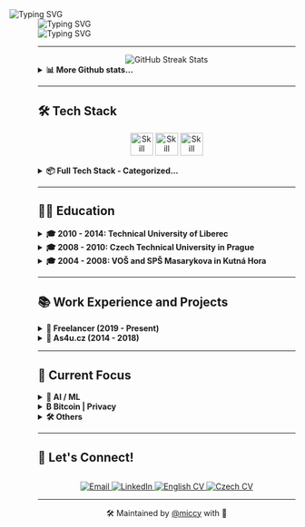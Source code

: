 <div align="left">
  <img src="https://readme-typing-svg.herokuapp.com?font=JetBrains+Mono&weight=800&size=28&duration=1000&repeat=false&color=1d68dc&vCenter=true&width=600&height=28&lines=%3Cmiccy.dev%3E" alt="Typing SVG" />
  <div style="margin-left: 50px;">
    <img src="https://readme-typing-svg.herokuapp.com?font=Fira+Code&weight=200&duration=1500&pause=1000&color=FFB11B&vCenter=true&multiline=true&width=600&height=150&lines=%F0%9F%9A%80+Full+Stack+Developer+%7C+15%2B+years+of+experience;%F0%9F%93%B1+React+Native+%7C+Expo+%7C+30%2B+apps+built;%F0%9F%9B%A1%EF%B8%8F+Local-First+%7C+Self-Hosting+%7C+Privacy;%F0%9F%A7%A0+AI%2FML+%7C+LLMs+%7C+MCP+%7C+RAG;%F0%9F%9F%A0+Bitcoin+Maxi+%7C+Orange+Pilled+%7C+SAT+Stacker" alt="Typing SVG" />
<div>
  <img src="https://readme-typing-svg.herokuapp.com?font=JetBrains+Mono&weight=800&size=28&duration=100&repeat=false&color=1d68dc&vCenter=true&width=600&height=28&lines=%3C%2Fmiccy.dev%3E" alt="Typing SVG" />
</div>

---
    
<div width="100%" valign="center" halign="center" align="center">
  <img src="https://github-readme-streak-stats.herokuapp.com/?user=miccy&hide_border=true&theme=github-dark-blue" alt="GitHub Streak Stats" />
</div>
<details> 
  <summary><b>📊 More Github stats...</b></summary>  
  <div width="100%" valign="top" halign="center" align="center">
     <a href="https://github-readme-stats.vercel.app/api?username=miccy&show_icons=true&hide_border=true&theme=github_dark&hide_rank=true"><img alt="Miccy's Github Stats" src="https://github-readme-stats.vercel.app/api?username=miccy&show_icons=true&hide_border=true&theme=github_dark&hide_rank=true" height="200px"/></a>
  <a href="https://github-readme-stats.vercel.app/api/top-langs/?username=miccy&theme=github_dark&hide_border=true&langs_count=3""><img alt="Miccy's Top Languages" src="https://github-readme-stats.vercel.app/api/top-langs/?username=miccy&theme=github_dark&hide_border=true&langs_count=3" height="200px"/></a>
  </div>
  <div width="100%" valign="center" halign="center" align="center">
    <img src="https://github-readme-activity-graph.vercel.app/graph?username=miccy&theme=github-dark&hide_border=true&area=true" alt="Activity Graph" />
  </div>
</details>

---

## 🛠️ Tech Stack

<p align="center">
  <img src="https://skillicons.dev/icons?i=appwrite,astro,bash,bun,crystal,cypress,css,deno,electron,elysia,figma,firebase,git,github,go" height="40" alt="Skill icon" />
  <img src="https://skillicons.dev/icons?i=grafana,graphql,java,js,lua,md,nginx,nodejs,npm,pnpm,react,redux,regex,rust,sass" height="40" alt="Skill icon" />
  <img src="https://skillicons.dev/icons?i=sqlite,solidity,tailwind,tauri,ts,vite,wasm,vercel,webflow,vue,yarn" height="40" alt="Skill icon" />
</p>
<details> 
  <summary><b>📦 Full Tech Stack - Categorized...</b></summary>
<br>
<div align="center">
<table style="width: auto; margin: 0 auto; border-collapse: collapse;">
  <tr>
    <td width="110" align="left"><strong>Languages:</strong></td>
    <td width="100%" align="right">
      <img src="https://img.shields.io/badge/TypeScript-666666?style=for-the-badge&logo=typescript&logoColor=white" alt="TypeScript"><img src="https://img.shields.io/badge/JavaScript-555555?style=for-the-badge&logo=javascript&logoColor=white" alt="JavaScript"><img src="https://img.shields.io/badge/Effect-444444?style=for-the-badge&logoColor=white" alt="Effect"><img src="https://img.shields.io/badge/Java-333333?style=for-the-badge&logo=openjdk&logoColor=white" alt="Java"><img src="https://img.shields.io/badge/Rust-222222?style=for-the-badge&logo=rust&logoColor=white" alt="Rust"><img src="https://img.shields.io/badge/SQL-111111?style=for-the-badge&logo=mysql&logoColor=white" alt="SQL">
    </td>
  </tr>
  <tr>
    <td width="110" align="left"><strong>Mobile:</strong></td>
    <td width="100%" align="right">
      <img src="https://img.shields.io/badge/React_Native-666666?style=for-the-badge&logo=react&logoColor=white" alt="React Native"><img src="https://img.shields.io/badge/Expo-555555?style=for-the-badge&logo=expo&logoColor=white" alt="Expo"><img src="https://img.shields.io/badge/EAS-444444?style=for-the-badge&logo=expo&logoColor=white" alt="EAS"><img src="https://img.shields.io/badge/Tamagui-333333?style=for-the-badge&logoColor=white" alt="Tamagui"><img src="https://img.shields.io/badge/Gluestack-222222?style=for-the-badge&logoColor=white" alt="Gluestack"><img src="https://img.shields.io/badge/NativeWind-111111?style=for-the-badge&logo=tailwindcss&logoColor=white" alt="NativeWind">
    </td>
  </tr>
  <tr>
    <td width="110" align="left"><strong>Frontend:</strong></td>
    <td width="100%" align="right">
      <img src="https://img.shields.io/badge/HTML5-777777?style=for-the-badge&logo=html5&logoColor=white" alt="HTML5"><img src="https://img.shields.io/badge/CSS3-666666?style=for-the-badge&logo=css3&logoColor=white" alt="CSS3"><img src="https://img.shields.io/badge/React-555555?style=for-the-badge&logo=react&logoColor=white" alt="React"><img src="https://img.shields.io/badge/Next_JS-444444?style=for-the-badge&logo=next.js&logoColor=white" alt="Next JS"><img src="https://img.shields.io/badge/Astro-333333?style=for-the-badge&logo=astro&logoColor=white" alt="Astro"><img src="https://img.shields.io/badge/Radix_UI-222222?style=for-the-badge&logo=radixui&logoColor=white" alt="Radix UI"><img src="https://img.shields.io/badge/TailwindCSS-111111?style=for-the-badge&logo=tailwind-css&logoColor=white" alt="TailwindCSS">
    </td>
  </tr>
  <tr>
    <td width="110" align="left"><strong>Backend:</strong></td>
    <td width="100%" align="right">
      <img src="https://img.shields.io/badge/Node.js-666666?style=for-the-badge&logo=node.js&logoColor=white" alt="NodeJS"><img src="https://img.shields.io/badge/Bun-555555?style=for-the-badge&logo=bun&logoColor=white" alt="Bun"><img src="https://img.shields.io/badge/Serverless-444444?style=for-the-badge&logo=serverless&logoColor=white" alt="Serverless"><img src="https://img.shields.io/badge/Deno-333333?style=for-the-badge&logo=deno&logoColor=white" alt="Deno"><img src="https://img.shields.io/badge/Express.js-222222?style=for-the-badge&logo=express&logoColor=white" alt="Express.js"><img src="https://img.shields.io/badge/NestJS-111111?style=for-the-badge&logo=nestjs&logoColor=white" alt="NestJS">
    </td>
  </tr>
  <tr>
    <td width="110" align="left"><strong>Desktop:</strong></td>
    <td width="100%" align="right">
      <img src="https://img.shields.io/badge/Electron-222222?style=for-the-badge&logo=electron&logoColor=white" alt="Electron"><img src="https://img.shields.io/badge/Tauri-111111?style=for-the-badge&logo=tauri&logoColor=white" alt="Tauri">
    </td>
  </tr>
  <tr>
    <td width="110" align="left"><strong>State:</strong></td>
    <td width="100%" align="right">
      <img src="https://img.shields.io/badge/Redux-555555?style=for-the-badge&logo=redux&logoColor=white" alt="Redux"><img src="https://img.shields.io/badge/LegendState-444444?style=for-the-badge&logo=react&logoColor=white" alt="LegendState"><img src="https://img.shields.io/badge/Zustand-333333?style=for-the-badge&logo=react&logoColor=white" alt="Zustand"><img src="https://img.shields.io/badge/TanStack_Query-222222?style=for-the-badge&logo=react-query&logoColor=white" alt="TanStack Query"><img src="https://img.shields.io/badge/Context_API-111111?style=for-the-badge&logo=react&logoColor=white" alt="Context API">
    </td>
  </tr>
  <tr>
    <td width="110" align="left"><strong>API:</strong></td>
    <td width="100%" align="right">
      <img src="https://img.shields.io/badge/REST_API-777777?style=for-the-badge&logo=api&logoColor=white" alt="REST API"><img src="https://img.shields.io/badge/GraphQL-666666?style=for-the-badge&logo=graphql&logoColor=white" alt="GraphQL"><img src="https://img.shields.io/badge/Apollo-555555?style=for-the-badge&logo=apollo-graphql&logoColor=white" alt="Apollo"><img src="https://img.shields.io/badge/Webhooks-444444?style=for-the-badge&logo=webhooks&logoColor=white" alt="Webhooks"><img src="https://img.shields.io/badge/Cron-333333?style=for-the-badge&logo=clockify&logoColor=white" alt="Cron"><img src="https://img.shields.io/badge/Swagger-222222?style=for-the-badge&logo=swagger&logoColor=white" alt="Swagger"><img src="https://img.shields.io/badge/OpenAPI-111111?style=for-the-badge&logo=openapiinitiative&logoColor=white" alt="OpenAPI">
    </td>
  </tr>
  <tr>
    <td width="110" align="left"><strong>BaaS:</strong></td>
    <td width="100%" align="right">
      <img src="https://img.shields.io/badge/Supabase-333333?style=for-the-badge&logo=supabase&logoColor=white" alt="Supabase"><img src="https://img.shields.io/badge/Firebase-222222?style=for-the-badge&logo=Firebase&logoColor=white" alt="Firebase"><img src="https://img.shields.io/badge/Appwrite-111111?style=for-the-badge&logo=appwrite&logoColor=white" alt="Appwrite">
    </td>
  </tr>
  <tr>
    <td width="110" align="left"><strong>DB & ORM:</strong></td>
    <td width="100%" align="right">
      <img src="https://img.shields.io/badge/PostgreSQL-555555?style=for-the-badge&logo=postgresql&logoColor=white" alt="PostgreSQL"><img src="https://img.shields.io/badge/SQLite-444444?style=for-the-badge&logo=sqlite&logoColor=white" alt="SQLite"><img src="https://img.shields.io/badge/MongoDB-333333?style=for-the-badge&logo=mongodb&logoColor=white" alt="MongoDB"><img src="https://img.shields.io/badge/Drizzle_ORM-222222?style=for-the-badge&logo=data:image/svg+xml;base64,PHN2ZyB4bWxucz0iaHR0cDovL3d3dy53My5vcmcvMjAwMC9zdmciIHZpZXdCb3g9IjAgMCAyNCAyNCI+PHBhdGggZmlsbD0id2hpdGUiIGQ9Ik0xMS45OTggMGMyLjQ0OSAwIDQuNjYzLjk5NCA2LjI2NyAyLjYwMmE4Ljg0NiA4Ljg0NiAwIDAgMSAyLjU5OSA2LjI3OCA4Ljg0NiA4Ljg0NiAwIDAgMS0yLjU5OSA2LjI3OGMtMS42MDQgMS42MDgtMy44MTggMi42MDItNi4yNjcgMi42MDItMi40NDkgMC00LjY2NC0uOTk0LTYuMjY3LTIuNjAyYTguODQ2IDguODQ2IDAgMCAxLTIuNi02LjI3OCA4Ljg0NiA4Ljg0NiAwIDAgMSAyLjYtNi4yNzhDNy4zMzQuOTk0IDkuNTQ5IDAgMTEuOTk4IDB6Ii8+PC9zdmc+&logoColor=white" alt="Drizzle ORM"><img src="https://img.shields.io/badge/Watermelon-111111?style=for-the-badge&logo=watermelon&logoColor=white" alt="Watermelon">
    </td>
  </tr>
  <tr>
    <td width="110" align="left"><strong>DevOps:</strong></td>
    <td width="100%" align="right">
      <img src="https://img.shields.io/badge/Git-666666?style=for-the-badge&logo=git&logoColor=white" alt="Git"><img src="https://img.shields.io/badge/GitHub_Actions-555555?style=for-the-badge&logo=github-actions&logoColor=white" alt="GitHub Actions"><img src="https://img.shields.io/badge/CI%2FCD-444444?style=for-the-badge&logo=jenkins&logoColor=white" alt="CI/CD"><img src="https://img.shields.io/badge/Docker-333333?style=for-the-badge&logo=docker&logoColor=white" alt="Docker"><img src="https://img.shields.io/badge/Vercel-222222?style=for-the-badge&logo=vercel&logoColor=white" alt="Vercel"><img src="https://img.shields.io/badge/Turborepo-111111?style=for-the-badge&logo=turborepo&logoColor=white" alt="Turborepo">
    </td>
  </tr>
  <tr>
    <td width="110" align="left"><strong>Testing:</strong></td>
    <td width="100%" align="right">
      <img src="https://img.shields.io/badge/Jest-444444?style=for-the-badge&logo=jest&logoColor=white" alt="Jest"><img src="https://img.shields.io/badge/Detox-333333?style=for-the-badge&logo=wix&logoColor=white" alt="Detox"><img src="https://img.shields.io/badge/Vitest-222222?style=for-the-badge&logo=vitest&logoColor=white" alt="Vitest"><img src="https://img.shields.io/badge/Cypress-111111?style=for-the-badge&logo=cypress&logoColor=white" alt="Cypress">
    </td>
  </tr>
  <tr>
    <td width="110" align="left"><strong>Monitoring:</strong></td>
    <td width="100%" align="right">
      <img src="https://img.shields.io/badge/Sentry-222222?style=for-the-badge&logo=sentry&logoColor=white" alt="Sentry"><img src="https://img.shields.io/badge/Grafana-111111?style=for-the-badge&logo=grafana&logoColor=white" alt="Grafana">
    </td>
  </tr>
  <tr>
    <td width="110" align="left"><strong>Dev Tools:</strong></td>
    <td width="100%" align="right">
      <img src="https://img.shields.io/badge/VS_Code-444444?style=for-the-badge&logo=visual-studio-code&logoColor=white" alt="VSCode"><img src="https://img.shields.io/badge/Cursor-333333?style=for-the-badge&logo=cursor&logoColor=white" alt="Cursor"><img src="https://img.shields.io/badge/Replit-222222?style=for-the-badge&logo=replit&logoColor=white" alt="Replit"><img src="https://img.shields.io/badge/GitHub_Copilot-111111?style=for-the-badge&logo=github&logoColor=white" alt="GitHub Copilot">
    </td>
  </tr>
  <tr>
    <td width="110" align="left"><strong>Auth:</strong></td>
    <td width="100%" align="right">
      <img src="https://img.shields.io/badge/Clerk-444444?style=for-the-badge&logo=clerk&logoColor=white" alt="Clerk"><img src="https://img.shields.io/badge/Auth0-333333?style=for-the-badge&logo=auth0&logoColor=white" alt="Auth0"><img src="https://img.shields.io/badge/NextAuth.js-222222?style=for-the-badge&logo=next.js&logoColor=white" alt="NextAuth.js"><img src="https://img.shields.io/badge/OAuth-111111?style=for-the-badge&logo=oauth&logoColor=white" alt="OAuth">
    </td>
  </tr>
  <tr>
    <td width="110" align="left"><strong>Payments:</strong></td>
    <td width="100%" align="right">
      <img src="https://img.shields.io/badge/Stripe-222222?style=for-the-badge&logo=stripe&logoColor=white" alt="Stripe"><img src="https://img.shields.io/badge/PayPal-111111?style=for-the-badge&logo=paypal&logoColor=white" alt="PayPal">
    </td>
  </tr>
  <tr>
    <td width="110" align="left"><strong>CMS:</strong></td>
    <td width="100%" align="right">
      <img src="https://img.shields.io/badge/Payload_CMS-333333?style=for-the-badge&logo=ghost&logoColor=white" alt="Payload CMS"><img src="https://img.shields.io/badge/Strapi-222222?style=for-the-badge&logo=strapi&logoColor=white" alt="Strapi"><img src="https://img.shields.io/badge/Directus-111111?style=for-the-badge&logo=directus&logoColor=white" alt="Directus">
    </td>
  </tr>
  <tr>
    <td width="110" align="left"><strong>AI & ML:</strong></td>
    <td width="100%" align="right">
      <img src="https://img.shields.io/badge/Hugging_Face-444444?style=for-the-badge&logo=huggingface&logoColor=white" alt="Hugging Face"><img src="https://img.shields.io/badge/LangChain-333333?style=for-the-badge&logo=langchain&logoColor=white" alt="LangChain"><img src="https://img.shields.io/badge/Claude-222222?style=for-the-badge&logo=anthropic&logoColor=white" alt="Claude API"><img src="https://img.shields.io/badge/OpenAI_API-111111?style=for-the-badge&logo=openai&logoColor=white" alt="OpenAI API">
    </td>
  </tr>
</table>
</div>
</details>

---

## 👨‍🎓 Education

<details> 
  <summary>
    <b>🎓 2010 - 2014: Technical University of Liberec</b>
  </summary>

- Faculty of Electrical Engineering and Computer Science
- Field of Information Technology
- Incomplete
</details>

<details> 
  <summary>
    <b>🎓 2008 - 2010: Czech Technical University in Prague</b>
  </summary>
  
- Faculty of Electrical Engineering
- Transferred to TUL
</details>

<details> 
  <summary>
    <b>🎓 2004 - 2008: VOŠ and SPŠ Masarykova in Kutná Hora</b>
  </summary>
  
- Field of Electrical Engineering
- Communication Technology
</details>

---

## 📚 Work Experience and Projects

<details>
  <summary><b>💼 Freelancer (2019 - Present)</b></summary>
  <br />
<div align="center">
  <table style="width:100%; border-collapse:collapse;">
    <colgroup>
      <col style="width:260px;" />
      <col style="width:220px;" />
      <col style="width:140px;" />
      <col style="width:auto;" />
    </colgroup>
    <thead>
      <tr>
        <th align="left" style="border:none; padding:6px 0;">Project</th>
        <th align="left" style="border:none; padding:6px 0;">Client</th>
        <th align="left" style="border:none; padding:6px 0;">Duration</th>
        <th align="left" style="border:none; padding:6px 0;">Stack</th>
      </tr>
    </thead>
    <tbody>
      <tr>
        <td valign="middle" style="border:none; padding:6px 0;">
          <a href="https://spudnow.co.uk/">SPUD Now</a>
        </td>
        <td valign="middle" style="border:none; padding:6px 0;">
          DownloDev
        </td>
        <td valign="middle" style="border:none; padding:6px 0;">
          03/2023 – 08/2024
        </td>
        <td valign="middle" style="border:none; padding:6px 0;">
          <span style="display:flex; flex-wrap:wrap; gap:4px;">
            <img alt="Expo" height="20" src="https://img.shields.io/badge/Expo-555?style=flat-square&logo=expo&logoColor=white" />
            <img alt="React Native" height="20" src="https://img.shields.io/badge/React_Native-444?style=flat-square&logo=react&logoColor=white" />
            <img alt="REST API" height="20" src="https://img.shields.io/badge/REST_API-333?style=flat-square" />
          </span>
        </td>
      </tr>
      <tr>
        <td style="border:none; padding:6px 0;">
          <a href="https://www.tlappka.cz/">Tlappka</a>
        </td>
        <td style="border:none; padding:6px 0;">
          <a href="https://veevoy.com">Veevoy</a>
        </td>
        <td style="border:none; padding:6px 0;">2023</td>
        <td style="border:none; padding:6px 0;">
          <span style="display:flex; flex-wrap:wrap; gap:4px;">
            <img alt="React Native" height="20" src="https://img.shields.io/badge/React_Native-444?style=flat-square&logo=react&logoColor=white" />
            <img alt="Expo" height="20" src="https://img.shields.io/badge/Expo-555?style=flat-square&logo=expo&logoColor=white" />
            <img alt="Tamagui" height="20" src="https://img.shields.io/badge/Tamagui-333?style=flat-square" />
            <img alt="Storybook" height="20" src="https://img.shields.io/badge/Storybook-555?style=flat-square&logo=storybook&logoColor=white" />
          </span>
        </td>
      </tr>
      <tr>
        <td style="border:none; padding:6px 0;">
          <a href="https://www.union.sk/union-zp-aplikacia-na-mobile">Union</a>
        </td>
        <td style="border:none; padding:6px 0;">
          <a href="https://www.bootiq.io">BOOTIQ</a>
        </td>
        <td style="border:none; padding:6px 0;">03/2022 – 10/2022</td>
        <td style="border:none; padding:6px 0;">
          <span style="display:flex; flex-wrap:wrap; gap:4px;">
            <img alt="React Native" height="20" src="https://img.shields.io/badge/React_Native-444?style=flat-square&logo=react&logoColor=white" />
            <img alt="Expo" height="20" src="https://img.shields.io/badge/Expo-555?style=flat-square&logo=expo&logoColor=white" />
            <img alt="GraphQL" height="20" src="https://img.shields.io/badge/GraphQL-333?style=flat-square&logo=graphql&logoColor=white" />
            <img alt="Apollo" height="20" src="https://img.shields.io/badge/Apollo-555?style=flat-square&logo=apollographql&logoColor=white" />
            <img alt="MobX" height="20" src="https://img.shields.io/badge/MobX-444?style=flat-square&logo=mobx&logoColor=white" />
          </span>
        </td>
      </tr>
      <tr>
        <td style="border:none; padding:6px 0;">
          <a href="https://www.sabservis.cz/myplann">myPlann</a>
        </td>
        <td style="border:none; padding:6px 0;">
          <a href="https://www.sabservis.cz">SABService</a>
        </td>
        <td style="border:none; padding:6px 0;">2022</td>
        <td style="border:none; padding:6px 0;">
          <span style="display:flex; flex-wrap:wrap; gap:4px;">
            <img alt="React" height="20" src="https://img.shields.io/badge/React-444?style=flat-square&logo=react&logoColor=white" />
            <img alt="Strapi" height="20" src="https://img.shields.io/badge/Strapi-555?style=flat-square&logo=strapi&logoColor=white" />
            <img alt="Tailwind" height="20" src="https://img.shields.io/badge/Tailwind-333?style=flat-square&logo=tailwindcss&logoColor=white" />
            <img alt="Redux" height="20" src="https://img.shields.io/badge/Redux-444?style=flat-square&logo=redux&logoColor=white" />
          </span>
        </td>
      </tr>
      <tr>
        <td style="border:none; padding:6px 0;">
          <a href="https://www.mamio-app.com">Mamio</a>
        </td>
        <td style="border:none; padding:6px 0;">
          <a href="https://elias-itsolutions.sk">Eliaš IT Solutions</a>
        </td>
        <td style="border:none; padding:6px 0;">05/2021 – 12/2022</td>
        <td style="border:none; padding:6px 0;">
          <span style="display:flex; flex-wrap:wrap; gap:4px;">
            <img alt="React Native" height="20" src="https://img.shields.io/badge/React_Native-444?style=flat-square&logo=react&logoColor=white" />
            <img alt="Expo" height="20" src="https://img.shields.io/badge/Expo-555?style=flat-square&logo=expo&logoColor=white" />
            <img alt="Zustand" height="20" src="https://img.shields.io/badge/Zustand-333?style=flat-square" />
          </span>
        </td>
      </tr>
      <tr>
        <td style="border:none; padding:6px 0;">
          <a href="https://www.ocearch.org/tracker/?">SharkTracker</a>
        </td>
        <td style="border:none; padding:6px 0;">
          <a href="https://www.mapotic.cz">Mapotic</a>
        </td>
        <td style="border:none; padding:6px 0;">2021</td>
        <td style="border:none; padding:6px 0;">
          <span style="display:flex; flex-wrap:wrap; gap:4px;">
            <img alt="React Native" height="20" src="https://img.shields.io/badge/React_Native-444?style=flat-square&logo=react&logoColor=white" />
            <img alt="Maps" height="20" src="https://img.shields.io/badge/Maps-555?style=flat-square" />
            <img alt="REST API" height="20" src="https://img.shields.io/badge/REST_API-333?style=flat-square" />
          </span>
        </td>
      </tr>
      <tr>
        <td style="border:none; padding:6px 0;">
          Keys of the Treasure
        </td>
        <td style="border:none; padding:6px 0;">
          <a href="https://www.sundisk.cz/cs/">Sundisk</a>
        </td>
        <td style="border:none; padding:6px 0;">2019 – 2021</td>
        <td style="border:none; padding:6px 0;">
          <span style="display:flex; flex-wrap:wrap; gap:4px;">
            <img alt="React" height="20" src="https://img.shields.io/badge/React-444?style=flat-square&logo=react&logoColor=white" />
            <img alt="React Native" height="20" src="https://img.shields.io/badge/React_Native-444?style=flat-square&logo=react&logoColor=white" />
            <img alt="Expo" height="20" src="https://img.shields.io/badge/Expo-555?style=flat-square&logo=expo&logoColor=white" />
            <img alt="Firebase" height="20" src="https://img.shields.io/badge/Firebase-333?style=flat-square&logo=firebase&logoColor=white" />
          </span>
        </td>
      </tr>
    </tbody>
  </table>
  </div>
</details>

<details>
  <summary><b>💼 As4u.cz (2014 - 2018)</b></summary>
  <br />
  <div align="center">
  <table style="width:100%; border-collapse:collapse;">
    <colgroup>
      <col style="width:280px;" />
      <col style="width:140px;" />
      <col style="width:auto;" />
    </colgroup>
    <thead>
      <tr>
        <th align="center" style="border:none; padding:6px 0;">Project</th>
        <th align="center" style="border:none; padding:6px 0;">Year</th>
        <th align="center" style="border:none; padding:6px 0;">Stack</th>
      </tr>
    </thead>
    <tbody>
      <tr>
        <td style="border:none; padding:6px 0;">Turnov v mobilu</td>
        <td style="border:none; padding:6px 0;">2015–2024</td>
        <td style="border:none; padding:6px 0;">
          <span style="display:flex; justify-content:flex-end; flex-wrap:wrap; gap:4px;">
            <img alt="Expo" height="18" src="https://img.shields.io/badge/Expo-555?style=flat-square&logo=expo&logoColor=white" />
            <img alt="React Native" height="18" src="https://img.shields.io/badge/React_Native-444?style=flat-square&logo=react&logoColor=white" />
            <img alt="Supabase" height="18" src="https://img.shields.io/badge/Supabase-333?style=flat-square&logo=supabase&logoColor=white" />
            <img alt="Drizzle ORM" height="18" src="https://img.shields.io/badge/Drizzle_ORM-555?style=flat-square" />
          </span>
        </td>
      </tr>
      <tr>
        <td style="border:none; padding:6px 0;">Praha 11</td>
        <td style="border:none; padding:6px 0;">2016–2024</td>
        <td style="border:none; padding:6px 0;">
          <span style="display:flex; justify-content:flex-end; flex-wrap:wrap; gap:4px;">
            <img alt="Expo" height="18" src="https://img.shields.io/badge/Expo-555?style=flat-square&logo=expo&logoColor=white" />
            <img alt="React Native" height="18" src="https://img.shields.io/badge/React_Native-444?style=flat-square&logo=react&logoColor=white" />
            <img alt="Supabase" height="18" src="https://img.shields.io/badge/Supabase-333?style=flat-square&logo=supabase&logoColor=white" />
            <img alt="Drizzle ORM" height="18" src="https://img.shields.io/badge/Drizzle_ORM-555?style=flat-square" />
          </span>
        </td>
      </tr>
      <tr>
        <td style="border:none; padding:6px 0;">Cestovatelský fotodeník</td>
        <td style="border:none; padding:6px 0;">2017–2023</td>
        <td style="border:none; padding:6px 0;">
          <span style="display:flex; justify-content:flex-end; flex-wrap:wrap; gap:4px;">
            <img alt="Expo" height="18" src="https://img.shields.io/badge/Expo-555?style=flat-square&logo=expo&logoColor=white" />
            <img alt="React Native" height="18" src="https://img.shields.io/badge/React_Native-444?style=flat-square&logo=react&logoColor=white" />
          </span>
        </td>
      </tr>
      <tr>
        <td style="border:none; padding:6px 0;">Vrbno v mobilu</td>
        <td style="border:none; padding:6px 0;">2018–2023</td>
        <td style="border:none; padding:6px 0;">
          <span style="display:flex; justify-content:flex-end; flex-wrap:wrap; gap:4px;">
            <img alt="React Native" height="18" src="https://img.shields.io/badge/React_Native-444?style=flat-square&logo=react&logoColor=white" />
            <img alt="Android/iOS" height="18" src="https://img.shields.io/badge/Android%2FiOS-555?style=flat-square&logo=android&logoColor=white" />
          </span>
        </td>
      </tr>
      <tr>
        <td style="border:none; padding:6px 0;">Prostějov v mobilu</td>
        <td style="border:none; padding:6px 0;">2018–2023</td>
        <td style="border:none; padding:6px 0;">
          <span style="display:flex; justify-content:flex-end; flex-wrap:wrap; gap:4px;">
            <img alt="Expo" height="18" src="https://img.shields.io/badge/Expo-555?style=flat-square&logo=expo&logoColor=white" />
            <img alt="React Native" height="18" src="https://img.shields.io/badge/React_Native-444?style=flat-square&logo=react&logoColor=white" />
          </span>
        </td>
      </tr>
      <tr>
        <td style="border:none; padding:6px 0;">Jablonec v mobilu</td>
        <td style="border:none; padding:6px 0;">2014–2024</td>
        <td style="border:none; padding:6px 0;">
          <span style="display:flex; justify-content:flex-end; flex-wrap:wrap; gap:4px;">
            <img alt="Ionic" height="18" src="https://img.shields.io/badge/Ionic-555?style=flat-square&logo=ionic&logoColor=white" />
            <img alt="Cordova" height="18" src="https://img.shields.io/badge/Cordova-333?style=flat-square&logo=apachecordova&logoColor=white" />
            <img alt="React Native" height="18" src="https://img.shields.io/badge/React_Native-444?style=flat-square&logo=react&logoColor=white" />
            <img alt="Expo" height="18" src="https://img.shields.io/badge/Expo-555?style=flat-square&logo=expo&logoColor=white" />
          </span>
        </td>
      </tr>
      <tr>
        <td style="border:none; padding:6px 0;">Litovel v mobilu</td>
        <td style="border:none; padding:6px 0;">2016–2024</td>
        <td style="border:none; padding:6px 0;">
          <span style="display:flex; justify-content:flex-end; flex-wrap:wrap; gap:4px;">
            <img alt="React Native" height="18" src="https://img.shields.io/badge/React_Native-444?style=flat-square&logo=react&logoColor=white" />
            <img alt="Android/iOS" height="18" src="https://img.shields.io/badge/Android%2FiOS-555?style=flat-square&logo=android&logoColor=white" />
          </span>
        </td>
      </tr>
      <tr>
        <td style="border:none; padding:6px 0;">Šumperk v mobilu</td>
        <td style="border:none; padding:6px 0;">2015–2023</td>
        <td style="border:none; padding:6px 0;">
          <span style="display:flex; justify-content:flex-end; flex-wrap:wrap; gap:4px;">
            <img alt="React Native" height="18" src="https://img.shields.io/badge/React_Native-444?style=flat-square&logo=react&logoColor=white" />
            <img alt="Expo" height="18" src="https://img.shields.io/badge/Expo-555?style=flat-square&logo=expo&logoColor=white" />
          </span>
        </td>
      </tr>
      <tr>
        <td style="border:none; padding:6px 0;">Jindřichův Hradec v mobilu</td>
        <td style="border:none; padding:6px 0;">2015–2023</td>
        <td style="border:none; padding:6px 0;">
          <span style="display:flex; justify-content:flex-end; flex-wrap:wrap; gap:4px;">
            <img alt="Cordova" height="18" src="https://img.shields.io/badge/Cordova-333?style=flat-square&logo=apachecordova&logoColor=white" />
            <img alt="React Native" height="18" src="https://img.shields.io/badge/React_Native-444?style=flat-square&logo=react&logoColor=white" />
            <img alt="Expo" height="18" src="https://img.shields.io/badge/Expo-555?style=flat-square&logo=expo&logoColor=white" />
          </span>
        </td>
      </tr>
      <tr>
        <td style="border:none; padding:6px 0;">Kuřim v mobilu</td>
        <td style="border:none; padding:6px 0;">2014–2023</td>
        <td style="border:none; padding:6px 0;">
          <span style="display:flex; justify-content:flex-end; flex-wrap:wrap; gap:4px;">
            <img alt="React Native" height="18" src="https://img.shields.io/badge/React_Native-444?style=flat-square&logo=react&logoColor=white" />
            <img alt="Expo" height="18" src="https://img.shields.io/badge/Expo-555?style=flat-square&logo=expo&logoColor=white" />
          </span>
        </td>
      </tr>
      <tr>
        <td style="border:none; padding:6px 0;">Poznej Hradec</td>
        <td style="border:none; padding:6px 0;">2014–2023</td>
        <td style="border:none; padding:6px 0;">
          <span style="display:flex; justify-content:flex-end; flex-wrap:wrap; gap:4px;">
            <img alt="React Native" height="18" src="https://img.shields.io/badge/React_Native-444?style=flat-square&logo=react&logoColor=white" />
            <img alt="Android/iOS" height="18" src="https://img.shields.io/badge/Android%2FiOS-555?style=flat-square&logo=android&logoColor=white" />
          </span>
        </td>
      </tr>
      <tr>
        <td style="border:none; padding:6px 0;">BITVA 1866</td>
        <td style="border:none; padding:6px 0;">2016–2023</td>
        <td style="border:none; padding:6px 0;">
          <span style="display:flex; justify-content:flex-end; flex-wrap:wrap; gap:4px;">
            <img alt="Android/iOS" height="18" src="https://img.shields.io/badge/Android%2FiOS-555?style=flat-square&logo=android&logoColor=white" />
          </span>
        </td>
      </tr>
      <tr>
        <td style="border:none; padding:6px 0;">Dny Evropského Dědictví</td>
        <td style="border:none; padding:6px 0;">2018–2022</td>
        <td style="border:none; padding:6px 0;">
          <span style="display:flex; justify-content:flex-end; flex-wrap:wrap; gap:4px;">
            <img alt="Expo" height="18" src="https://img.shields.io/badge/Expo-555?style=flat-square&logo=expo&logoColor=white" />
            <img alt="React Native" height="18" src="https://img.shields.io/badge/React_Native-444?style=flat-square&logo=react&logoColor=white" />
          </span>
        </td>
      </tr>
      <tr>
        <td style="border:none; padding:6px 0;">Textilní a oděvní dílna</td>
        <td style="border:none; padding:6px 0;">2016</td>
        <td style="border:none; padding:6px 0;">
          <span style="display:flex; justify-content:flex-end; flex-wrap:wrap; gap:4px;">
            <img alt="Java" height="18" src="https://img.shields.io/badge/Java-333?style=flat-square&logo=openjdk&logoColor=white" />
            <img alt="Android" height="18" src="https://img.shields.io/badge/Android-555?style=flat-square&logo=android&logoColor=white" />
          </span>
        </td>
      </tr>
      <tr>
        <td style="border:none; padding:6px 0;">Kojetín v mobilu</td>
        <td style="border:none; padding:6px 0;">2016–2020</td>
        <td style="border:none; padding:6px 0;">
          <span style="display:flex; justify-content:flex-end; flex-wrap:wrap; gap:4px;">
            <img alt="Expo" height="18" src="https://img.shields.io/badge/Expo-555?style=flat-square&logo=expo&logoColor=white" />
            <img alt="React Native" height="18" src="https://img.shields.io/badge/React_Native-444?style=flat-square&logo=react&logoColor=white" />
          </span>
        </td>
      </tr>
      <tr>
        <td style="border:none; padding:6px 0;">Týniště nad Orlicí</td>
        <td style="border:none; padding:6px 0;">2017–2020</td>
        <td style="border:none; padding:6px 0;">
          <span style="display:flex; justify-content:flex-end; flex-wrap:wrap; gap:4px;">
            <img alt="Expo" height="18" src="https://img.shields.io/badge/Expo-555?style=flat-square&logo=expo&logoColor=white" />
            <img alt="React Native" height="18" src="https://img.shields.io/badge/React_Native-444?style=flat-square&logo=react&logoColor=white" />
          </span>
        </td>
      </tr>
      <tr>
        <td style="border:none; padding:6px 0;">Český ráj</td>
        <td style="border:none; padding:6px 0;">2016–2020</td>
        <td style="border:none; padding:6px 0;">
          <span style="display:flex; justify-content:flex-end; flex-wrap:wrap; gap:4px;">
            <img alt="Expo" height="18" src="https://img.shields.io/badge/Expo-555?style=flat-square&logo=expo&logoColor=white" />
            <img alt="React Native" height="18" src="https://img.shields.io/badge/React_Native-444?style=flat-square&logo=react&logoColor=white" />
          </span>
        </td>
      </tr>
      <tr>
        <td style="border:none; padding:6px 0;">Český systém kvality služeb</td>
        <td style="border:none; padding:6px 0;">2015</td>
        <td style="border:none; padding:6px 0;">
          <span style="display:flex; justify-content:flex-end; flex-wrap:wrap; gap:4px;">
            <img alt="Cordova" height="18" src="https://img.shields.io/badge/Cordova-333?style=flat-square&logo=apachecordova&logoColor=white" />
            <img alt="Android/iOS" height="18" src="https://img.shields.io/badge/Android%2FiOS-555?style=flat-square&logo=android&logoColor=white" />
          </span>
        </td>
      </tr>
      <tr>
        <td style="border:none; padding:6px 0;">Mladoboleslavsko</td>
        <td style="border:none; padding:6px 0;">2015</td>
        <td style="border:none; padding:6px 0;">
          <span style="display:flex; justify-content:flex-end; flex-wrap:wrap; gap:4px;">
            <img alt="Ionic" height="18" src="https://img.shields.io/badge/Ionic-555?style=flat-square&logo=ionic&logoColor=white" />
            <img alt="Cordova" height="18" src="https://img.shields.io/badge/Cordova-333?style=flat-square&logo=apachecordova&logoColor=white" />
            <img alt="Android/iOS" height="18" src="https://img.shields.io/badge/Android%2FiOS-555?style=flat-square&logo=android&logoColor=white" />
          </span>
        </td>
      </tr>
      <tr>
        <td style="border:none; padding:6px 0;">Průvodce Libereckým krajem</td>
        <td style="border:none; padding:6px 0;">2015</td>
        <td style="border:none; padding:6px 0;">
          <span style="display:flex; justify-content:flex-end; flex-wrap:wrap; gap:4px;">
            <img alt="Ionic" height="18" src="https://img.shields.io/badge/Ionic-555?style=flat-square&logo=ionic&logoColor=white" />
            <img alt="Cordova" height="18" src="https://img.shields.io/badge/Cordova-333?style=flat-square&logo=apachecordova&logoColor=white" />
            <img alt="Android/iOS" height="18" src="https://img.shields.io/badge/Android%2FiOS-555?style=flat-square&logo=android&logoColor=white" />
          </span>
        </td>
      </tr>
    </tbody>
  </table>
  </div>
</details>

---

## 🎯 Current Focus

<details> 
  <summary><b>🤖 AI / ML</b></summary>
<div align="center">
  <table>
  <br>
    <tr>
      <td align="center" width="33%">
        <img src="https://img.icons8.com/color/96/000000/artificial-intelligence.png" width="60" height="60" alt="AI Agents" />
        <br><strong>AI Agents | MCPs</strong>
        <br>Optimizing pre-filtering data layers
      </td>
      <td align="center" width="33%">
        <img src="https://img.icons8.com/fluency/96/workflow.png" width="60" height="60" alt="Orchestration" />
        <br><strong>LLM Orchestration</strong>
        <br>Centralized control of nested agents
      </td>
      <td align="center" width="33%">
        <img src="https://img.icons8.com/color/96/server--v1.png" width="60" height="60" alt="VPS" />
        <br><strong>Own VPS</strong>
        <br>Designing scalable cloud infrastructure
      </td>
    </tr>
  </table>
</div>
</details>

<details> 
  <summary><b>₿ Bitcoin | Privacy</b></summary>
<div align="center">
  <table>
  <br>
    <tr>
      <td align="center" width="33%">
        <img src="https://img.icons8.com/color/96/bitcoin--v1.png" width="60" height="60" alt="Bitcoin" />
        <br><strong>SATstation</strong>
        <br>All-in-one platform for Bitcoiners
      </td>
      <td align="center" width="33%">
        <img src="https://img.icons8.com/color/96/source-code.png" width="60" height="60" alt="GitHub" />
        <br><strong>21-000-000</strong>
        <br>Support for the BTC community
      </td>
      <td align="center" width="33%">
        <img src="https://img.icons8.com/color/96/database--v1.png" width="60" height="60" alt="Database" />
        <br><strong>Evolu</strong>
        <br>Contributing to Evolu local-first DB
      </td>
    </tr>
  </table>
</div>
</details>

<details> 
  <summary><b>🛠️ Others</b></summary>
<div align="center" width="100%">
  <table width="100%">
  <br>
    <tr width="100%">
      <td align="center" width="33%">
        <img src="https://img.icons8.com/color/96/settings--v1.png" width="60" height="60" alt="System" />
        <br><strong>PawnshopOS</strong>
        <br>Internal pawnshop CMS
      </td>
      <td align="center" width="33%">
        <img src="https://img.icons8.com/color/96/light-on--v2.png" width="60" height="60" alt="WLED" />
        <br><strong>Ignis WLED Controller</strong>
        <br>Studio for pixel light juggling toys
      </td>
      <td align="center" width="33%">
        <img src="https://img.icons8.com/color/96/domain.png" width="60" height="60" alt="Company" />
        <br><strong>7Transfer s.r.o.</strong>
        <br>Landing page for Czech company
      </td>
    </tr>
  </table>
</div>
</details>

---

## 💼 Let's Connect!

<div align="center" style="margin-top: 30px; margin-bottom: 0px;">
  <a href="mailto:info@miccy.dev">
    <img src="https://img.shields.io/badge/Email-D14836?style=for-the-badge&logo=gmail&logoColor=white" alt="Email"/>
  </a>
  <a href="https://www.linkedin.com/in/miccy">
    <img src="https://img.shields.io/badge/LinkedIn-0077B5?style=for-the-badge&logo=linkedin&logoColor=white" alt="LinkedIn"/>
  </a>
  <a href="./cv/cv-en.pdf">
    <img src="https://img.shields.io/badge/⬇️_CV-🇬🇧-cccccc?style=for-the-badge&labelColor=cccccc&color=1d68dc" alt="English CV" />
  </a>
  <a href="./cv/cv-cs.pdf">
    <img src="https://img.shields.io/badge/⬇️_CV-🇨🇿-cccccc?style=for-the-badge&labelColor=cccccc&color=1d68dc" alt="Czech CV" />
  </a>
</div>

---

<div align="center">
  <p>🛠 Maintained by <a href="https://github.com/miccy">@miccy</a> with 💙</p>
</div>
